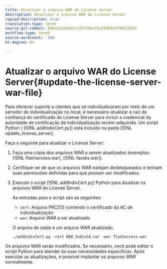 ```yaml
---
title: Atualizar o arquivo WAR do License Server
description: Atualizar o arquivo WAR do License Server
copied-description: true
translation-type: tm+mt
source-git-commit: 89bdda1d4bd5c126f19ba75a819942df901183d1
workflow-type: tm+mt
source-wordcount: '166'
ht-degree: 0%

---
```



# Atualizar o arquivo WAR do License Server{#update-the-license-server-war-file}

Para oferecer suporte a clientes que se individualizaram por meio de um servidor de individualização no local, é necessário atualizar a raiz de confiança do certificado do License Server para incluir a credencial da autoridade de certificação de individualização recém-adquirida. Um script Python ( [!DNL addIndivCert.py]) está incluído na pasta [!DNL update_license_server].

Faça o seguinte para atualizar o License Server:

1. Faça uma cópia dos arquivos WAR a serem atualizados (exemplos: [!DNL flashaccess.war], [!DNL faxsks.war]).
1. Certifique-se de que os arquivos WAR estejam desbloqueados e tenham suas permissões definidas para que possam ser modificados.
1. Execute o script [!DNL addIndivCert.py] Python para atualizar os arquivos WAR do License Server.

   As entradas para o script são as seguintes:

   * `cert`: Arquivo PKCS12 contendo o certificado da AC de individualização
   * `war`: Arquivo WAR a ser atualizado

   O arquivo de saída é um arquivo WAR atualizado.

   ```
   ./addIndivCert.py -cert NEW_IndivCA.cer -war flashaccess.war
   ```

Os arquivos WAR serão modificados. Se necessário, você pode editar o script Python para atender às suas necessidades específicas. Após executar as atualizações, é possível implantar os arquivos WAR normalmente.
